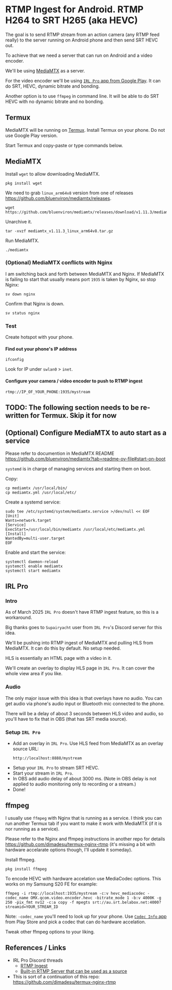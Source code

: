# RTMP Ingest for Android. RTMP H264 to SRT H265 (aka HEVC)

The goal is to send RTMP stream from an action camera (any RTMP feed really) to the server running on Android phone and then send SRT HEVC out.

To achieve that we need a server that can run on Android and a video encoder.

We'll be using [MediaMTX](https://github.com/bluenviron/mediamtx) as a server.

For the video encoder we'll be using [`IRL Pro` app from Google Play](https://play.google.com/store/apps/details?id=app.irlpro.android). It can do SRT, HEVC, dynamic bitrate and bonding.

Another option is to use `ffmpeg` in command line. It will be able to do SRT HEVC with no dynamic bitrate and no bonding.

## Termux

MediaMTX will be running on [Termux](https://termux.dev/en/). Install Termux on your phone. Do not use Google Play version.

Start Termux and copy-paste or type commands below.

## MediaMTX

Install `wget` to allow downloading MediaMTX.

```
pkg install wget
```

We need to grab `linux_arm64v8` version from one of releases https://github.com/bluenviron/mediamtx/releases.

```
wget https://github.com/bluenviron/mediamtx/releases/download/v1.11.3/mediamtx_v1.11.3_linux_arm64v8.tar.gz
```

Unarchive it.

```
tar -xvzf mediamtx_v1.11.3_linux_arm64v8.tar.gz
```

Run MediaMTX.

```
./mediamtx
```

### (Optional) MediaMTX conflicts with Nginx

I am switching back and forth between MediaMTX and Nginx. If MediaMTX is failing to start that usually means port `1935` is taken by Nginx, so stop Nginx:

```
sv down nginx
```

Confirm that Nginx is down.

```
sv status nginx
```

### Test

Create hotspot with your phone.

#### Find out your phone's IP address

```
ifconfig
```

Look for IP under `swlan0` > `inet`.

#### Configure your camera / video encoder to push to RTMP ingest

```
rtmp://IP_OF_YOUR_PHONE:1935/mystream
```

## TODO: The following section needs to be re-written for Termux. Skip it for now
## (Optional) Configure MediaMTX to auto start as a service

Please refer to documention in MediaMTX README https://github.com/bluenviron/mediamtx?tab=readme-ov-file#start-on-boot

`systemd` is in charge of managing services and starting them on boot.

Copy:

```
cp mediamtx /usr/local/bin/
cp mediamtx.yml /usr/local/etc/
```

Create a systemd service:

```
sudo tee /etc/systemd/system/mediamtx.service >/dev/null << EOF
[Unit]
Wants=network.target
[Service]
ExecStart=/usr/local/bin/mediamtx /usr/local/etc/mediamtx.yml
[Install]
WantedBy=multi-user.target
EOF
```

Enable and start the service:

```
systemctl daemon-reload
systemctl enable mediamtx
systemctl start mediamtx
```

## IRL Pro

### Intro

As of March 2025 `IRL Pro` doesn't have RTMP ingest feature, so this is a workaround.

Big thanks goes to `Supairyacht` user from `IRL Pro`'s Discord server for this idea.

We'll be pushing into RTMP ingest of MediaMTX and pulling HLS from MediaMTX. It can do this by default. No setup needed.

HLS is essentially an HTML page with a video in it.

We'll create an overlay to display HLS page in `IRL Pro`. It can cover the whole view area if you like.

### Audio

The only major issue with this idea is that overlays have no audio. You can get audio via phone's audio input or Bluetooth mic connected to the phone.

There will be a delay of about 3 seconds between HLS video and audio, so you'll have to fix that in OBS (that has SRT media source).

### Setup `IRL Pro`

- Add an overlay in `IRL Pro`. Use HLS feed from MediaMTX as an overlay source URL:
  ```
  http://localhost:8888/mystream
  ```
- Setup your `IRL Pro` to stream SRT HEVC.
- Start your stream in `IRL Pro`.
- In OBS add audio delay of about 3000 ms. (Note in OBS delay is not applied to audio monitoring only to recording or a stream.)
- Done!

## ffmpeg

I usually use `ffmpeg` with Nginx that is running as a service. I think you can run another Termux tab if you want to make it work with MediaMTX (if it is nor running as a service).

Please refer to the Nginx and ffmpeg instructions in another repo for details https://github.com/dimadesu/termux-nginx-rtmp (it's missing a bit with hardware accelarate options though, I'll update it someday).

Install ffmpeg.

```
pkg install ffmpeg
```

To encode HEVC with hardware accelation use MediaCodec options. This works on my Samsung S20 FE for example:
```
ffmpeg -i rtmp://localhost:1935/mystream -c:v hevc_mediacodec -codec_name OMX.qcom.video.encoder.hevc -bitrate_mode 1 -b:v 4000K -g 250 -pix_fmt nv12 -c:a copy -f mpegts srt://au.srt.belabox.net:4000?streamid=YOUR_STREAM_ID
```

Note: `-codec_name` you'll need to look up for your phone. Use [`Codec Info` app](https://play.google.com/store/apps/details?id=com.parseus.codecinfo) from Play Store and pick a codec that can do hardware accelation.

Tweak other ffmpeg options to your liking.

## References / Links

- IRL Pro Discord threads
  - [RTMP Ingest](https://discord.com/channels/996502486535901306/1191179335479087104)
  - [Built-in RTMP Server that can be used as a source](https://discord.com/channels/996502486535901306/1056294460121690132)
- This is sort of a continuation of this repo: https://github.com/dimadesu/termux-nginx-rtmp
